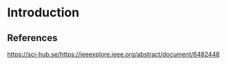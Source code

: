 # Introduction 


## References 

https://sci-hub.se/https://ieeexplore.ieee.org/abstract/document/6482448


